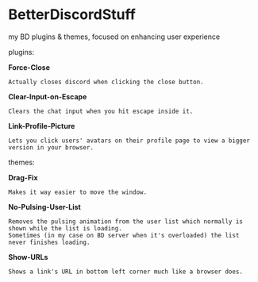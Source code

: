 # BetterDiscordStuff
my BD plugins & themes, focused on enhancing user experience

plugins:

  **Force-Close**
  
    Actually closes discord when clicking the close button.

  **Clear-Input-on-Escape**
  
    Clears the chat input when you hit escape inside it.

  **Link-Profile-Picture**
  
    Lets you click users' avatars on their profile page to view a bigger version in your browser.

themes:

  **Drag-Fix**
  
    Makes it way easier to move the window.

  **No-Pulsing-User-List**
  
    Removes the pulsing animation from the user list which normally is shown while the list is loading.
	Sometimes (in my case on BD server when it's overloaded) the list never finishes loading.

  **Show-URLs**
  
    Shows a link's URL in bottom left corner much like a browser does.




